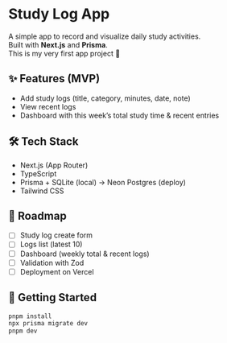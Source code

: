 # Study Log App

A simple app to record and visualize daily study activities.  
Built with **Next.js** and **Prisma**.  
This is my very first app project 🚀

## ✨ Features (MVP)
- Add study logs (title, category, minutes, date, note)
- View recent logs
- Dashboard with this week’s total study time & recent entries

## 🛠 Tech Stack
- Next.js (App Router)
- TypeScript
- Prisma + SQLite (local) → Neon Postgres (deploy)
- Tailwind CSS

## 📌 Roadmap
- [ ] Study log create form
- [ ] Logs list (latest 10)
- [ ] Dashboard (weekly total & recent logs)
- [ ] Validation with Zod
- [ ] Deployment on Vercel

## 🚀 Getting Started
```bash
pnpm install
npx prisma migrate dev
pnpm dev
